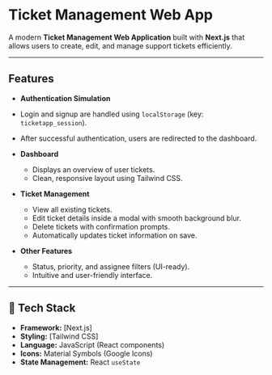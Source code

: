 # Ticket Management Web App

A modern **Ticket Management Web Application** built with **Next.js** that allows users to create, edit, and manage support tickets efficiently.  

---

## Features

-  **Authentication Simulation**
  - Login and signup are handled using `localStorage` (key: `ticketapp_session`).
  - After successful authentication, users are redirected to the dashboard.

- **Dashboard**
  - Displays an overview of user tickets.
  - Clean, responsive layout using Tailwind CSS.

- **Ticket Management**
  - View all existing tickets.
  - Edit ticket details inside a modal with smooth background blur.
  - Delete tickets with confirmation prompts.
  - Automatically updates ticket information on save.

- **Other Features**
  - Status, priority, and assignee filters (UI-ready).
  - Intuitive and user-friendly interface.

---

## 🧠 Tech Stack

- **Framework:** [Next.js]
- **Styling:** [Tailwind CSS]
- **Language:** JavaScript (React components)
- **Icons:** Material Symbols (Google Icons)
- **State Management:** React `useState`


